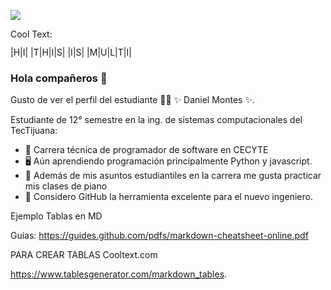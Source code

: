 ![](https://www.amadeusescuelademusica.es/descubriendo-los-instrumentos-el-piano/)

<a href="https://www.amadeusescuelademusica.es/descubriendo-los-instrumentos-el-piano/" target="_top"><img src="https://www.amadeusescuelademusica.es/descubriendo-los-instrumentos-el-piano/" width="80" height="15" alt="Cool Text: Logo and Graphics Generator" border="0" /></a>


|H|I|    |T|H|I|S|   |I|S|   |M|U|L|T|I|

### Hola compañeros 👋

Gusto de ver el perfil del estudiante 👨‍🏫 ✨ Daniel Montes ✨.

Estudiante de 12° semestre en la ing. de sistemas computacionales del TecTijuana:

- 🔭 Carrera técnica de programador de software en CECYTE
- 🖥  Aún aprendiendo programación principalmente Python y javascript.
- 📲 Además de mis asuntos estudiantiles en la carrera me gusta practicar mis clases de piano
- 🤔 Considero GitHub la herramienta excelente para el nuevo ingeniero.


Ejemplo Tablas en MD




Guias:
https://guides.github.com/pdfs/markdown-cheatsheet-online.pdf

PARA CREAR TABLAS
Cooltext.com

https://www.tablesgenerator.com/markdown_tables. 
